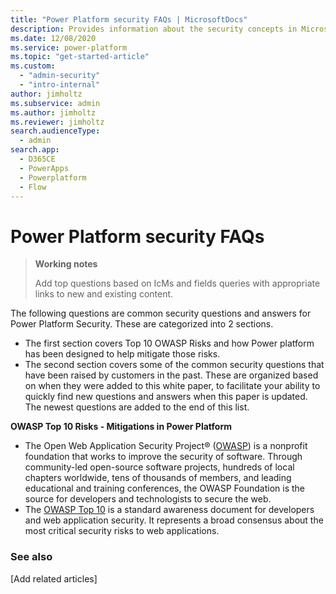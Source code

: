```yaml
---
title: "Power Platform security FAQs | MicrosoftDocs"
description: Provides information about the security concepts in Microsoft Dataverse.
ms.date: 12/08/2020
ms.service: power-platform
ms.topic: "get-started-article"
ms.custom: 
  - "admin-security"
  - "intro-internal"
author: jimholtz
ms.subservice: admin
ms.author: jimholtz
ms.reviewer: jimholtz
search.audienceType: 
  - admin
search.app:
  - D365CE
  - PowerApps
  - Powerplatform
  - Flow
---
```

# Power Platform security FAQs

> **Working notes**
> 
> Add top questions based on IcMs and fields queries with appropriate links to new and existing content.

The following questions are common security questions and answers for Power Platform Security. These are categorized into 2 sections.
  - The first section covers Top 10 OWASP Risks and how Power platform has been designed to help mitigate those risks.
  - The second section covers some of the common security questions that have been raised by customers in the past. These are organized based on when they were added to this white paper, to facilitate your ability to quickly find new questions and answers when this paper is updated. The newest questions are added to the end of this list.

**OWASP Top 10 Risks - Mitigations in Power Platform**
  - The Open Web Application Security Project® ([OWASP](https://owasp.org/about/)) is a nonprofit foundation that works to improve the security of software. Through community-led open-source software projects, hundreds of local chapters worldwide, tens of thousands of members, and leading educational and training conferences, the OWASP Foundation is the source for developers and technologists to secure the web.
  - The [OWASP Top 10](https://owasp.org/www-project-top-ten/) is a standard awareness document for developers and web application security. It represents a broad consensus about the most critical security risks to web applications.

### See also
[Add related articles]


